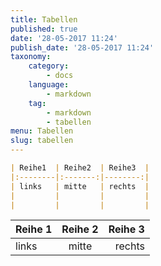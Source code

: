```yaml
---
title: Tabellen
published: true
date: '28-05-2017 11:24'
publish_date: '28-05-2017 11:24'
taxonomy:
    category:
        - docs
    language:
        - markdown
    tag:
        - markdown
        - tabellen
menu: Tabellen
slug: tabellen
---
```



```markdown
| Reihe1  | Reihe2  | Reihe3  |
|:--------|:-------:|--------:|
| links   | mitte   | rechts  |
|         |         |         |
|         |         |         |
```
	
    
    
| Reihe 1 | Reihe 2 | Reihe 3 |
|:--------|:-------:|--------:|
| links   | mitte   | rechts  |